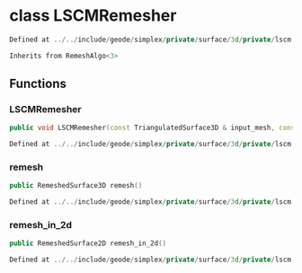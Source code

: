 # class LSCMRemesher

```cpp
Defined at ../../include/geode/simplex/private/surface/3d/private/lscm.h#29
```

```cpp
Inherits from RemeshAlgo<3>
```



## Functions

### LSCMRemesher

```cpp
public void LSCMRemesher(const TriangulatedSurface3D & input_mesh, const Metric3D & metric, Span lock_vertices, Span outside_polygons, int macro_edges)
```

```cpp
Defined at ../../include/geode/simplex/private/surface/3d/private/lscm.h#34
```

### remesh

```cpp
public RemeshedSurface3D remesh()
```

```cpp
Defined at ../../include/geode/simplex/private/surface/3d/private/lscm.h#46
```

### remesh_in_2d

```cpp
public RemeshedSurface2D remesh_in_2d()
```

```cpp
Defined at ../../include/geode/simplex/private/surface/3d/private/lscm.h#121
```



